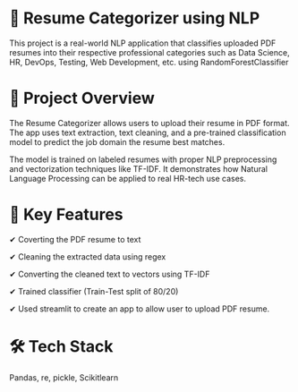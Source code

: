 # 📄 Resume Categorizer using NLP
This project is a real-world NLP application that classifies uploaded PDF resumes into their respective professional categories such as Data Science, HR, DevOps, Testing, Web Development, etc. using RandomForestClassifier

# 📌 Project Overview
The Resume Categorizer allows users to upload their resume in PDF format. The app uses text extraction, text cleaning, and a pre-trained classification model to predict the job domain the resume best matches.

The model is trained on labeled resumes with proper NLP preprocessing and vectorization techniques like TF-IDF. It demonstrates how Natural Language Processing can be applied to real HR-tech use cases.

# 🧠 Key Features
✔ Coverting the PDF resume to text

✔ Cleaning the extracted data using regex

✔ Converting the cleaned text to vectors using TF-IDF

✔ Trained classifier (Train-Test split of 80/20)

✔ Used streamlit to create an app to allow user to upload PDF resume.

# 🛠️ Tech Stack

Pandas, re, pickle, Scikitlearn



